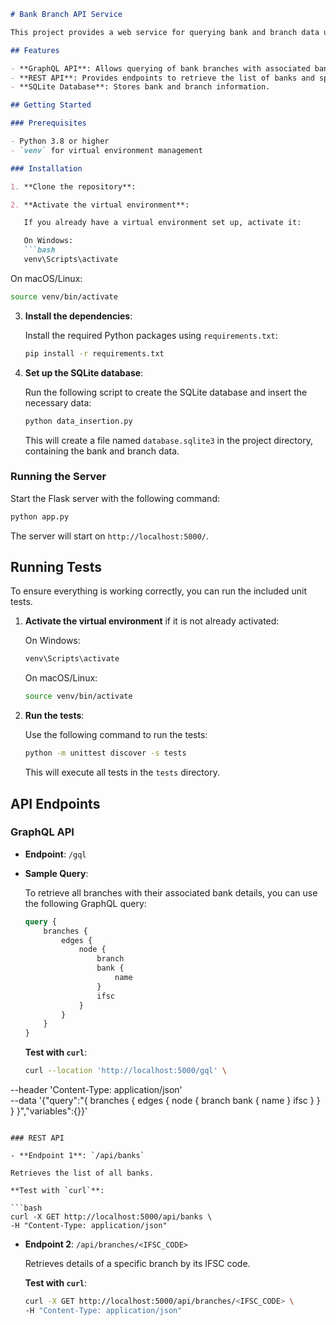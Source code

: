 
```markdown
# Bank Branch API Service

This project provides a web service for querying bank and branch data using both GraphQL and REST APIs. The service is built using Python and Flask and interacts with an SQLite database to retrieve bank and branch details.

## Features

- **GraphQL API**: Allows querying of bank branches with associated bank details.
- **REST API**: Provides endpoints to retrieve the list of banks and specific branch details.
- **SQLite Database**: Stores bank and branch information.

## Getting Started

### Prerequisites

- Python 3.8 or higher
- `venv` for virtual environment management

### Installation

1. **Clone the repository**:

2. **Activate the virtual environment**:

   If you already have a virtual environment set up, activate it:

   On Windows:
   ```bash
   venv\Scripts\activate
   ```

   On macOS/Linux:
   ```bash
   source venv/bin/activate
   ```

3. **Install the dependencies**:

   Install the required Python packages using `requirements.txt`:

   ```bash
   pip install -r requirements.txt
   ```

4. **Set up the SQLite database**:

   Run the following script to create the SQLite database and insert the necessary data:

   ```bash
   python data_insertion.py
   ```

   This will create a file named `database.sqlite3` in the project directory, containing the bank and branch data.

### Running the Server

Start the Flask server with the following command:

```bash
python app.py
```

The server will start on `http://localhost:5000/`.

## Running Tests

To ensure everything is working correctly, you can run the included unit tests.

1. **Activate the virtual environment** if it is not already activated:

   On Windows:
   ```bash
   venv\Scripts\activate
   ```

   On macOS/Linux:
   ```bash
   source venv/bin/activate
   ```

2. **Run the tests**:

   Use the following command to run the tests:

   ```bash
   python -m unittest discover -s tests
   ```

   This will execute all tests in the `tests` directory.

## API Endpoints

### GraphQL API

- **Endpoint**: `/gql`
- **Sample Query**: 

  To retrieve all branches with their associated bank details, you can use the following GraphQL query:

  ```graphql
  query {
      branches {
          edges {
              node {
                  branch
                  bank {
                      name
                  }
                  ifsc
              }
          }
      }
  }
  ```

  **Test with `curl`**:

  ```bash
  curl --location 'http://localhost:5000/gql' \
--header 'Content-Type: application/json' \
--data '{"query":"{ branches { edges { node { branch bank { name } ifsc } } } }","variables":{}}'
  ```

### REST API

- **Endpoint 1**: `/api/banks`

  Retrieves the list of all banks.

  **Test with `curl`**:

  ```bash
  curl -X GET http://localhost:5000/api/banks \
  -H "Content-Type: application/json"
  ```

- **Endpoint 2**: `/api/branches/<IFSC_CODE>`

  Retrieves details of a specific branch by its IFSC code.

  **Test with `curl`**:

  ```bash
  curl -X GET http://localhost:5000/api/branches/<IFSC_CODE> \
  -H "Content-Type: application/json"
  ```
```
